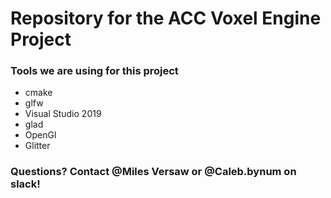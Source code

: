 # Repository for the ACC Voxel Engine Project

### Tools we are using for this project

- cmake 
- glfw
- Visual Studio 2019 
- glad
- OpenGl 
- Glitter

### Questions? Contact @Miles Versaw or @Caleb.bynum on slack!

